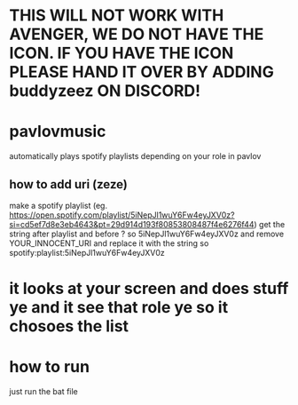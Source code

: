 # THIS WILL NOT WORK WITH AVENGER, WE DO NOT HAVE THE ICON. IF YOU HAVE THE ICON PLEASE HAND IT OVER BY ADDING buddyzeez ON DISCORD!



# pavlovmusic

automatically plays spotify playlists depending on your role in pavlov


## how to add uri (zeze)
make a spotify playlist  (eg. https://open.spotify.com/playlist/5iNepJl1wuY6Fw4eyJXV0z?si=cd5ef7d8e3eb4643&pt=29d914d193f80853808487f4e6276f44)
get the string after playlist and before ? so 5iNepJl1wuY6Fw4eyJXV0z
and remove YOUR_INNOCENT_URI and replace it with the string so spotify:playlist:5iNepJl1wuY6Fw4eyJXV0z


# it looks at your screen and does stuff ye and it see that role ye so it chosoes the list

# how to run

just run the bat file
